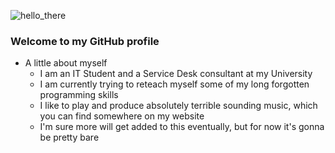 ![hello_there](https://user-images.githubusercontent.com/26153935/134444724-bbfdaf65-8adf-4f68-9e5a-48fb8ddeffa9.gif)

### Welcome to my GitHub profile
- A little about myself
	- I am an IT Student and a Service Desk consultant at my University
	- I am currently trying to reteach myself some of my long forgotten programming skills
	- I like to play and produce absolutely terrible sounding music, which you can find somewhere on my website
	- I'm sure more will get added to this eventually, but for now it's gonna be pretty bare

<!--
**kcas3/kcas3** is a ✨ _special_ ✨ repository because its `README.md` (this file) appears on your GitHub profile.

Here are some ideas to get you started:

- 🔭 I’m currently working on ...
- 🌱 I’m currently learning ...
- 👯 I’m looking to collaborate on ...
- 🤔 I’m looking for help with ...
- 💬 Ask me about ...
- 📫 How to reach me: ...
- 😄 Pronouns: ...
- ⚡ Fun fact: ...
-->
